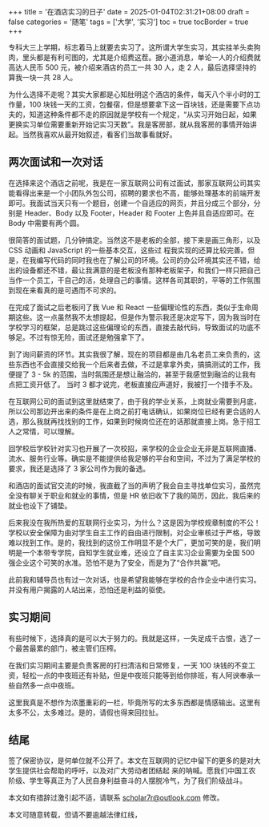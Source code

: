 +++
title = '在酒店实习的日子'
date = 2025-01-04T02:31:21+08:00
draft = false
categories = '随笔'
tags = ['大学', '实习']
toc = true
tocBorder = true
+++

专科大三上学期，标志着马上就要去实习了。这所谓大学生实习，其实挂羊头卖狗肉，里头都是有利可图的，尤其是介绍费这茬。据小道消息，单论一人的介绍费就高达人民币 500 元，被介绍来酒店的员工一共 30 人，走 2 人，最后选择坚持的算我一块一共 28 人。

为什么选择不走呢？其实大家都是心知肚明这个酒店的条件，每天八个半小时的工作量，100 块钱一天的工资，包餐宿，但是想要拿下这一百块钱，还是需要下点功夫的，知道这种条件都不走的原因就是学校有一个规定，“从实习开始日起，如果更换实习单位需要重新开始记实习天数”。我是客房部，就从我客房的事情开始讲起。当然我喜欢从最开始叙述，看客们当故事看就好。

## 两次面试和一次对话

在选择来这个酒店之前呢，我是在一家互联网公司有过面试，那家互联网公司其实能看得出来是一个小团队外包公司，招聘的要求也不高，能够处理基本的前端开发即可。我面试当天只有一个题目，创建一个自适应的网页，并且分成三个部分，分别是 Header、Body 以及 Footer，Header 和 Footer 上色并且自适应即可。在 Body 中需要有两个圆。

很简答的面试题，几分钟搞定。当然这不是老板的全部，接下来是画三角形，以及 CSS 动画和 JavaScript 的一些基本交互，这些过
程我实现的还算比较完善。但是，在我编写代码的同时我也在了解公司的环境。公司的办公环境其实还不错，给出的设备都还不错，最让我满意的是老板没有那种老板架子，和我们一样只把自己当作一个员工，干自己的活，处理自己的事情。这样各司其职的，平等的工作氛围到现在来看真的是可遇而不可求的。

在完成了面试之后老板问了我 Vue 和 React 一些偏理论性的东西，类似于生命周期这些。这一点虽然我不太想提起，但是作为警示我还是决定写下，因为我当时在学校学习的框架，总是跳过这些偏理论的东西，直接去敲代码，导致面试的功底不够足。不过有惊无险，面试还是勉强拿下了。

到了询问薪资的环节。其实我很了解，现在的项目都是由几名老员工来负责的，这些东西也不会直接交给我一个后来者去做，不过是拿拿外卖，搞搞测试的工作，我便提了 3 - 5k 的范围，当时氛围还是想让融洽的，甚至于我感觉到融洽的让我有点把工资开低了。
当时 3 都才说完，老板直接应声道好，我被打一个措手不及。

在互联网公司的面试到这里就结束了，由于我的学业关系，上岗就业需要到月底，所以公司那边开出来的条件是在上岗之前打电话确认，如果岗位已经有更合适的人选，那么我就再找找别的工作，如果到时候岗位还在的话那就直接上岗。急于招工人之常情，可以理解。

回学校后学校针对实习也开展了一次校招，来学校的企业企业无非是互联网直播、流水、服务行业等。确实是不能提供给我足够的平台和空间，不过为了满足学校的要求，我还是选择了 3 家公司作为我的备选。

和酒店的面试官交流的时候，我直截了当的声明了我会自主寻找单位实习，虽然完全没有聊关于职业和就业的事情，但是 HR 依旧收下了我的简历，因此，我后来的就业也设下了铺垫。

后来我没在我所热爱的互联网行业实习，为什么？这是因为学校规章制度的不公！学校以安全保障为由对学生自主工作的自由进行限制，对企业审核过于严格，导致难以找到工作。是的，我找到的这份工作明显不是个大厂，更加可笑的是，我们明明是一个本带专学院，自知学生就业难，还设立了自主实习企业需要为全国 500 强企业这个可笑的水准。恐怕不是为了安全，而是为了“合作共赢”吧。

此前我和辅导员也有过一次对话，也是希望我能够在学校的合作企业中进行实习。并没有用户揭露的人站出来，恐怕还是利益的驱使。

## 实习期间

有些时候下，选择真的是可以大于努力的。我就是这样，一失足成千古恨，选了一个最苦最累的部门，被主管们压榨。

在我们实习期间主要是负责客房的打扫清洁和日常修复，一天 100 块钱的不变工资，轻松一点的中夜班还有补贴，但是中夜班只能等到给你排班，有人阿谀奉承一些自然多一点中夜班。

这里我真是不想作为浓墨重彩的一栏，毕竟所写的太多东西都是情感输出。这里有太多不公，太多难过。是的，请假也得来回拉扯。

## 结尾

签了保密协议，是何单位就不公开了。本文在互联网的记忆中留下的更多的是对大学生提供社会帮助的呼吁，以及对广大劳动者团结起
来的呐喊。愿我们中国工农阶级、学生等真正为了人民自身利益奋斗的人摆脱冷气，为了我们阶级战斗。

本文如有措辞过激引起不适，请联系 <scholar7r@outlook.com> 修改。

本文可随意转载，但请不要逾越法律红线，
